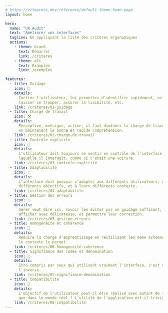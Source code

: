 ```yaml
---
# https://vitepress.dev/reference/default-theme-home-page
layout: home

hero:
  name: "UX Audit"
  text: "Améliorer vos interfaces"
  tagline: En appliquant la liste des critères ergonomiques
  actions:
    - theme: brand
      text: Démarrer
      link: /criteres
    - theme: alt
      text: Examples
      link: /exemples

features:
  - title: Guidage
    icon: 🛒
    details:
      Inciter l'utilisateur, lui permettre d'identifier rapidement, ne pas le
      laisser se tromper, assurer la lisibilité, etc.
    link: /criteres/01-guidage
  - title: Charge de travail
    icon: 🛠️
    details:
      Perceptive, mnésique, active, il faut diminuer la charge de travail tout
      en maintenant la bonne et rapide compréhension.
    link: /criteres/02-charge-de-travail
  - title: Contrôle explicite
    icon: 🚗
    details:
      L'utilisateur doit toujours se sentir en contrôle de l'interface avec
      laquelle il interagit, comme si c'était une voiture.
    link: /criteres/03-controle-explicite
  - title: Adaptabilité
    icon: ☃
    details:
      L'interface doit pouvoir s'adapter aux différents utilisateurs, à leurs
      différents objectifs, et à leurs différents contexte.
    link: /criteres/04-adaptabilite
  - title: Gestion des erreurs
    icon: 💥
    details:
      Gérer veut dire ici, savoir les éviter par un guidage suffisant, les
      afficher avec délicatesse, et permettre leur correction.
    link: /criteres/05-gestion-erreurs
  - title: Homogénéité et cohérence
    icon: 🍔
    details:
      Réduire la charge d'apprentissage en réutilisant les même schémas dès que
      le contexte le permet.
    link: /criteres/06-homogeneite-coherence
  - title: Signifiance des codes et dénomination
    icon: 🥐
    details:
      Etre compris par ceux qui utilisent vraiment l'interface, c'est mieux que
      l'inverse.
    link: /criteres/07-signifiance-denomination
  - title: Compatibilité
    icon: 🚞
    details:
      L'objectif de l'utilisateur peut-il être réalisé avec autant de facilité
      que dans le monde réel ? L'utilité de l'application est-il trivial ?
    link: /criteres/08-compatibilite
---
```


